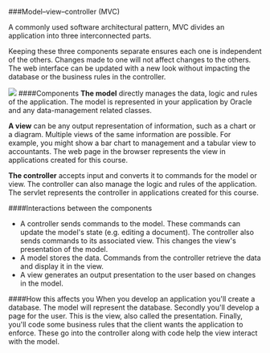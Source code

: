 <!--djw:done-->
###Model–view–controller (MVC)

A commonly used software architectural pattern, MVC divides an application into three interconnected parts.

Keeping these three components separate ensures each one is independent of the others. Changes made to one will not affect changes to the others. The web interface can be updated with a new look without impacting the database or the business rules in the controller.

![](https://upload.wikimedia.org/wikipedia/commons/a/a0/MVC-Process.svg)
####Components
**The model** directly manages the data, logic and rules of the application. The model is represented in your application by Oracle and any data-management related classes.

**A view** can be any output representation of information, such as a chart or a diagram. Multiple views of the same information are possible. For example, you might show a bar chart to management and a tabular view to accountants. The web page in the browser represents the view in applications created for this course.

**The controller** accepts input and converts it to commands for the model or view. The controller can also manage the logic and rules of the application. The servlet represents the controller in applications created for this course.

####Interactions between the components
* A controller sends commands to the model. These commands can update the model's state (e.g. editing a document). The controller also sends commands to its associated view. This changes the view's presentation of the model.
* A model stores the data. Commands from the controller retrieve the data and display it in the view.
* A view generates an output presentation to the user based on changes in the model.

####How this affects you
When you develop an application you'll create a database. The model will represent the database. Secondly you'll develop a page for the user. This is the view, also called the presentation. Finally, you'll code some business rules that the client wants the application to enforce. These go into the controller along with code help the view interact with the model.